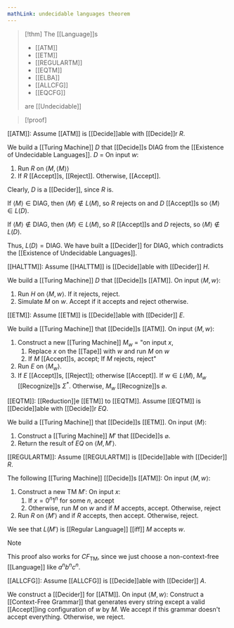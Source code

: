 ```yaml
---
mathLink: undecidable languages theorem
---
```

>[!thm]
>The [[Language]]s 
>- [[ATM]]
>- [[ETM]]
>- [[REGULARTM]]
>- [[EQTM]]
>- [[ELBA]]
>- [[ALLCFG]]
>- [[EQCFG]]
>
>are [[Undecidable]]

>[!proof]

[[ATM]]:
Assume [[ATM]] is [[Decide]]able with [[Decide]]r $R$. 

We build a [[Turing Machine]] $D$ that [[Decide]]s $\text{DIAG}$ from the [[Existence of Undecidable Languages]].
$D$ = On input $w$:
1. Run $R$ on $\langle M,\langle M\rangle\rangle$
2. If $R$ [[Accept]]s, [[Reject]]. Otherwise, [[Accept]].

Clearly, $D$ is a [[Decider]], since $R$ is.

If $\langle M\rangle\in \text{DIAG}$, then $\langle M\rangle\notin L(M)$, so $R$ rejects on and $D$ [[Accept]]s so $\langle M\rangle\in L(D)$.

If $\langle M\rangle\notin\text{DIAG}$, then $\langle M\rangle\in L(M)$, so $R$ [[Accept]]s and $D$ rejects, so $\langle M\rangle\notin L(D)$.

Thus, $L(D)=\text{DIAG}$. We have built a [[Decider]] for $\text{DIAG}$, which contradicts the [[Existence of Undecidable Languages]]. 

[[HALTTM]]:
Assume [[HALTTM]] is [[Decide]]able with [[Decider]] $H$.

We build a [[Turing Machine]] $D$ that [[Decide]]s [[ATM]].
On input $\langle M,w\rangle$:
1. Run $H$ on $\langle M,w\rangle$. If it rejects, reject.
2. Simulate $M$ on $w$. Accept if it accepts and reject otherwise.

[[ETM]]:
Assume [[ETM]] is [[Decide]]able with [[Decider]] $E$.

We build a [[Turing Machine]] that [[Decide]]s [[ATM]].
On input $\langle M,w\rangle$:
1. Construct a new [[Turing Machine]] $M_{w}$ = "on input $x$,
	1. Replace $x$ on the [[Tape]] with $w$ and run $M$ on $w$
	2. If $M$ [[Accept]]s, accept; If $M$ rejects, reject"
2. Run $E$ on $\langle M_{w}\rangle$.
3. If $E$ [[Accept]]s, [[Reject]]; otherwise [[Accept]].
If $w\in L(M)$, $M_{w}$ [[Recognize]]s $\Sigma^{*}$. Otherwise, $M_{w}$ [[Recognize]]s $\varnothing$. 

[[EQTM]]: [[Reduction]]e [[ETM]] to [[EQTM]].
Assume [[EQTM]] is [[Decide]]able with [[Decide]]r $EQ$.

We build a [[Turing Machine]] that [[Decide]]s [[ETM]].
On input $\langle M\rangle$:
1. Construct a [[Turing Machine]] $M'$ that [[Decide]]s $\varnothing$.
2. Return the result of $EQ$ on $\langle M,M'\rangle$.

[[REGULARTM]]:
Assume [[REGULARTM]] is [[Decide]]able with [[Decider]] $R$.

The following [[Turing Machine]] [[Decide]]s [[ATM]]:
On input $\langle M,w\rangle$:
1. Construct a new TM $M'$: On input $x$:
	1. If $x=0^{n}1^{n}$ for some $n$, accept
	2. Otherwise, run $M$ on $w$ and if $M$ accepts, accept. Otherwise, reject
2. Run $R$ on $\langle M'\rangle$ and if $R$ accepts, then accept. Otherwise, reject. 

We see that $L(M')$ is [[Regular Language]] [[iff]] $M$ accepts $w$. 

>[!note]
>This proof also works for $CF_\text{TM}$, since we just choose a non-context-free [[Language]] like $a^{n}b^{n}c^{n}$.

[[ALLCFG]]:
Assume [[ALLCFG]] is [[Decide]]able with [[Decider]] $A$.

We construct a [[Decider]] for [[ATM]]. On input $\langle M,w\rangle$: Construct a [[Context-Free Grammar]] that generates every string except a valid [[Accept]]ing configuration of $w$ by $M$. We accept if this grammar doesn't accept everything. Otherwise, we reject.